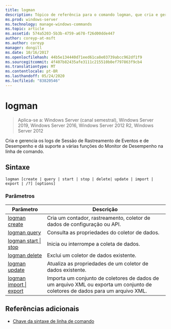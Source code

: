 ```yaml
---
title: logman
description: Tópico de referência para o comando logman, que cria e gerencia a sessão de rastreamento de eventos e os logs de desempenho e dá suporte a muitas funções do monitor de desempenho da linha de comando.
ms.prod: windows-server
ms.technology: manage-windows-commands
ms.topic: article
ms.assetid: 574a5203-5b3b-4759-a678-f26d00dde447
author: coreyp-at-msft
ms.author: coreyp
manager: dongill
ms.date: 10/16/2017
ms.openlocfilehash: 44b5e134440d71eed61ca8e03739abcc962df1f9
ms.sourcegitcommit: 4f407b82435afe3111c215510b0ef797863f9cb4
ms.translationtype: MT
ms.contentlocale: pt-BR
ms.lasthandoff: 05/24/2020
ms.locfileid: "83820546"
---
```

# <a name="logman"></a>logman

> Aplica-se a: Windows Server (canal semestral), Windows Server 2019, Windows Server 2016, Windows Server 2012 R2, Windows Server 2012

Cria e gerencia os logs de Sessão de Rastreamento de Eventos e de Desempenho e dá suporte a várias funções do Monitor de Desempenho na linha de comando.

## <a name="syntax"></a>Sintaxe

```
logman [create | query | start | stop | delete| update | import | export | /?] [options]
```

### <a name="parameters"></a>Parâmetros

| Parâmetro | Descrição |
| --------- | ----------- |
| [logman create](logman-create.md) | Cria um contador, rastreamento, coletor de dados de configuração ou API. |
| [logman query](logman-query.md) | Consulta as propriedades do coletor de dados. |
| [logman start &#124; stop](logman-start-stop.md) | Inicia ou interrompe a coleta de dados. |
| [logman delete](logman-delete.md) | Exclui um coletor de dados existente. |
| [logman update](logman-update.md) | Atualiza as propriedades de um coletor de dados existente. |
| [logman import &#124; export](logman-import-export.md) | Importa um conjunto de coletores de dados de um arquivo XML ou exporta um conjunto de coletores de dados para um arquivo XML. |

## <a name="additional-references"></a>Referências adicionais

- [Chave da sintaxe de linha de comando](command-line-syntax-key.md)